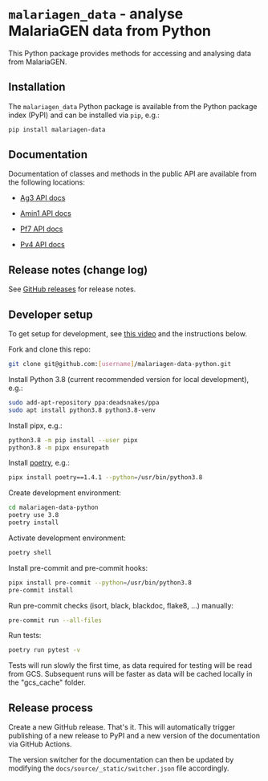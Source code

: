 # `malariagen_data` - analyse MalariaGEN data from Python

This Python package provides methods for accessing and analysing data from MalariaGEN.

## Installation

The `malariagen_data` Python package is available from the Python
package index (PyPI) and can be installed via `pip`, e.g.:

```bash
pip install malariagen-data
```

## Documentation

Documentation of classes and methods in the public API are available
from the following locations:

-   [Ag3 API
    docs](https://malariagen.github.io/malariagen-data-python/latest/Ag3.html)

-   [Amin1 API
    docs](https://malariagen.github.io/malariagen-data-python/latest/Amin1.html)

-   [Pf7 API
    docs](https://malariagen.github.io/parasite-data/pf7/api.html)

-   [Pv4 API
    docs](https://malariagen.github.io/parasite-data/pv4/api.html)

## Release notes (change log)

See [GitHub releases](https://github.com/malariagen/malariagen-data-python/releases)
for release notes.

## Developer setup

To get setup for development, see [this
video](https://youtu.be/QniQi-Hoo9A) and the instructions below.

Fork and clone this repo:

```bash
git clone git@github.com:[username]/malariagen-data-python.git
```

Install Python 3.8 (current recommended version for local development), e.g.:

```bash
sudo add-apt-repository ppa:deadsnakes/ppa
sudo apt install python3.8 python3.8-venv
```

Install pipx, e.g.:

```bash
python3.8 -m pip install --user pipx
python3.8 -m pipx ensurepath
```

Install [poetry](https://python-poetry.org/docs/#installation), e.g.:

```bash
pipx install poetry==1.4.1 --python=/usr/bin/python3.8
```

Create development environment:

```bash
cd malariagen-data-python
poetry use 3.8
poetry install
```

Activate development environment:

```bash
poetry shell
```

Install pre-commit and pre-commit hooks:

```bash
pipx install pre-commit --python=/usr/bin/python3.8
pre-commit install
```

Run pre-commit checks (isort, black, blackdoc, flake8, ...) manually:

```bash
pre-commit run --all-files
```

Run tests:

```bash
poetry run pytest -v
```

Tests will run slowly the first time, as data required for testing
will be read from GCS. Subsequent runs will be faster as data will be
cached locally in the "gcs_cache" folder.

## Release process

Create a new GitHub release. That's it. This will automatically
trigger publishing of a new release to PyPI and a new version of
the documentation via GitHub Actions.

The version switcher for the documentation can then be updated by
modifying the `docs/source/_static/switcher.json` file accordingly.
